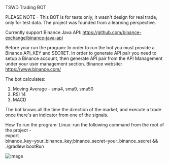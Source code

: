 TSWD Trading BOT

PLEASE NOTE - 
This BOT is for tests only, it wasn't design for real trade, only for test data.
The project was founded from a learning perspective.

Currently support Binance Java API: https://github.com/binance-exchange/binance-java-api

Before your run the program:
In order to run the bot you must provide a Binance API_KEY and SECRET.
In order to generate API pair you need to setup a Binance account, then generate API pair 
from the API Management under your user management section.
Binance website: https://www.binance.com/

The bot calculates:
1. Moving Average - sma4, sma9, sma50
2. RSI 14
3. MACD

The bot knows all the time the direction of the market, and execute a trade once there's an indicator from one of the signals.


How To run the program:
Linux: run the following command from the root of the project -  
    export binance_key=your_binance_key;binance_secret=your_binance_secret && ./gradlew bootRun
    
    
   ![image](https://user-images.githubusercontent.com/20465183/183079405-f896b465-3e07-4826-98fe-df40e99ba542.png)
